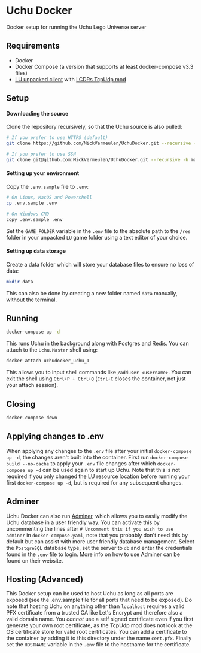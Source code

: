 # Uchu Docker

Docker setup for running the Uchu Lego Universe server

## Requirements

- Docker
- Docker Compose (a version that supports at least docker-compose v3.3 files)
- [LU unpacked client](https://docs.google.com/document/d/1XmHXWuUQqzUIOcv6SVVjaNBm4bFg9lnW4Pk1pllimEg/edit) with [LCDRs TcpUdp mod](https://github.com/lcdr/raknet_shim_dll/releases/tag/2020-09-03)

## Setup

#### Downloading the source

Clone the repository recursively, so that the Uchu source is also pulled:

```bash
# If you prefer to use HTTPS (default)
git clone https://github.com/MickVermeulen/UchuDocker.git --recursive -b master

# If you prefer to use SSH
git clone git@github.com:MickVermeulen/UchuDocker.git --recursive -b master
```

#### Setting up your environment

Copy the `.env.sample` file to `.env`:

```bash
# On Linux, MacOS and Powershell
cp .env.sample .env

# On Windows CMD
copy .env.sample .env
```

Set the `GAME_FOLDER` variable in the `.env` file to the absolute path to the `/res` folder in your unpacked `LU` game folder using a text editor of your choice.

#### Setting up data storage

Create a data folder which will store your database files to ensure no loss of data:

```bash
mkdir data
```

This can also be done by creating a new folder named `data` manually, without the terminal.

## Running

```bash
docker-compose up -d
```

This runs Uchu in the background along with Postgres and Redis. You can attach to the `Uchu.Master` shell using:

```bash
docker attach uchudocker_uchu_1
```

This allows you to input shell commands like `/adduser <username>`. You can exit the shell using `Ctrl+P + Ctrl+Q` (`Ctrl+C` closes the container, not just your attach session).

## Closing

```bash
docker-compose down
```

## Applying changes to .env

When applying any changes to the `.env` file after your initial `docker-compose up -d`, the changes aren't built into the container. First run `docker-compose build --no-cache` to apply your `.env` file changes after which `docker-compose up -d` can be used again to start up Uchu. Note that this is not required if you only changed the LU resource location before running your first `docker-compose up -d`, but is required for any subsequent changes.

## Adminer

Uchu Docker can also run [Adminer](https://www.adminer.org), which allows you to easily modify the Uchu database in a user friendly way. You can activate this by uncommenting the lines after `# Uncomment this if you wish to use adminer` in `docker-compose.yaml`, note that you probably don't need this by default but can assist with more user friendly database management. Select the `PostgreSQL` database type, set the server to `db` and enter the credentials found in the `.env` file to login. More info on how to use Adminer can be found on their website.

## Hosting (Advanced)

This Docker setup can be used to host Uchu as long as all ports are exposed (see the .env.sample file for all ports that need to be exposed). Do note that hosting Uchu on anything other than `localhost` requires a valid PFX certificate from a trusted CA like Let's Encrypt and therefore also a valid domain name. You *cannot* use a self signed certificate even if you first generate your own root certificate, as the TcpUdp mod does not look at the OS certificate store for valid root certificates. You can add a certificate to the container by adding it to this directory under the name `cert.pfx`. Finally set the `HOSTNAME` variable in the `.env` file to the hostname for the certificate.